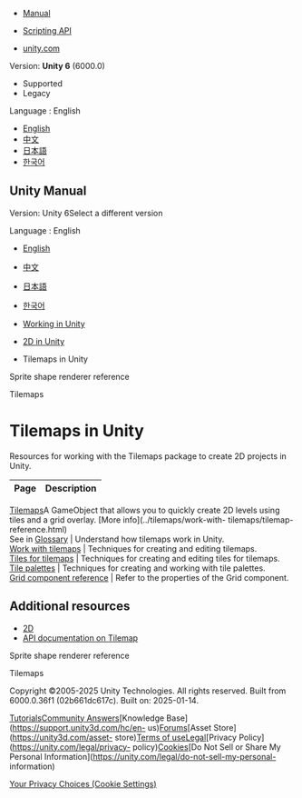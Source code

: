 [](https://docs.unity3d.com)

  * [Manual](../Manual/index.html)
  * [Scripting API](../ScriptReference/index.html)

  * [unity.com](https://unity.com/)

Version: **Unity 6** (6000.0)

  * Supported
  * Legacy

Language : English

  * [English](/Manual/tilemaps/tilemaps-landing.html)
  * [中文](/cn/current/Manual/tilemaps/tilemaps-landing.html)
  * [日本語](/ja/current/Manual/tilemaps/tilemaps-landing.html)
  * [한국어](/kr/current/Manual/tilemaps/tilemaps-landing.html)

[](https://docs.unity3d.com)

## Unity Manual

Version: Unity 6Select a different version

Language : English

  * [English](/Manual/tilemaps/tilemaps-landing.html)
  * [中文](/cn/current/Manual/tilemaps/tilemaps-landing.html)
  * [日本語](/ja/current/Manual/tilemaps/tilemaps-landing.html)
  * [한국어](/kr/current/Manual/tilemaps/tilemaps-landing.html)

  * [Working in Unity](../working-in-unity.html)
  * [2D in Unity](../Unity2D.html)
  * Tilemaps in Unity

[](../sprite/shape-renderer/sprite-shape-renderer-reference.html)

Sprite shape renderer reference

[](../tilemaps/tilemaps.html)

Tilemaps

# Tilemaps in Unity

Resources for working with the Tilemaps package to create 2D projects in
Unity.

**Page** | **Description**  
---|---  
[Tilemaps](tilemaps.html)A GameObject that allows you to quickly create 2D
levels using tiles and a grid overlay. [More info](../tilemaps/work-with-
tilemaps/tilemap-reference.html)  
See in [Glossary](../Glossary.html#Tilemap) | Understand how tilemaps work in Unity.  
[Work with tilemaps](work-with-tilemaps/work-with-tilemaps-landing.html) | Techniques for creating and editing tilemaps.  
[Tiles for tilemaps](tiles-for-tilemaps/tiles-landing.html) | Techniques for creating and editing tiles for tilemaps.  
[Tile palettes](tile-palettes/tile-palette-landing.html) | Techniques for creating and working with tile palettes.  
[Grid component reference](grid-reference.html) | Refer to the properties of the Grid component.  
  
## Additional resources

  * [2D](../Unity2D.html)
  * [API documentation on Tilemap](../../ScriptReference/Tilemaps.Tilemap.html)

[](../sprite/shape-renderer/sprite-shape-renderer-reference.html)

Sprite shape renderer reference

[](../tilemaps/tilemaps.html)

Tilemaps

Copyright ©2005-2025 Unity Technologies. All rights reserved. Built from
6000.0.36f1 (02b661dc617c). Built on: 2025-01-14.

[Tutorials](https://learn.unity.com/)[Community
Answers](https://answers.unity3d.com)[Knowledge
Base](https://support.unity3d.com/hc/en-
us)[Forums](https://forum.unity3d.com)[Asset Store](https://unity3d.com/asset-
store)[Terms of
use](https://docs.unity3d.com/Manual/TermsOfUse.html)[Legal](https://unity.com/legal)[Privacy
Policy](https://unity.com/legal/privacy-
policy)[Cookies](https://unity.com/legal/cookie-policy)[Do Not Sell or Share
My Personal Information](https://unity.com/legal/do-not-sell-my-personal-
information)

[Your Privacy Choices (Cookie Settings)](javascript:void\(0\);)

